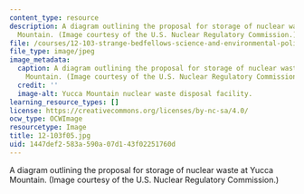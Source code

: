 ```yaml
---
content_type: resource
description: A diagram outlining the proposal for storage of nuclear waste at Yucca
  Mountain. (Image courtesy of the U.S. Nuclear Regulatory Commission.)
file: /courses/12-103-strange-bedfellows-science-and-environmental-policy-fall-2005/1447def2583a590a07d143f02251760d_12-103f05.jpg
file_type: image/jpeg
image_metadata:
  caption: A diagram outlining the proposal for storage of nuclear waste at Yucca
    Mountain. (Image courtesy of the U.S. Nuclear Regulatory Commission.)
  credit: ''
  image-alt: Yucca Mountain nuclear waste disposal facility.
learning_resource_types: []
license: https://creativecommons.org/licenses/by-nc-sa/4.0/
ocw_type: OCWImage
resourcetype: Image
title: 12-103f05.jpg
uid: 1447def2-583a-590a-07d1-43f02251760d
---
```

A diagram outlining the proposal for storage of nuclear waste at Yucca Mountain. (Image courtesy of the U.S. Nuclear Regulatory Commission.)